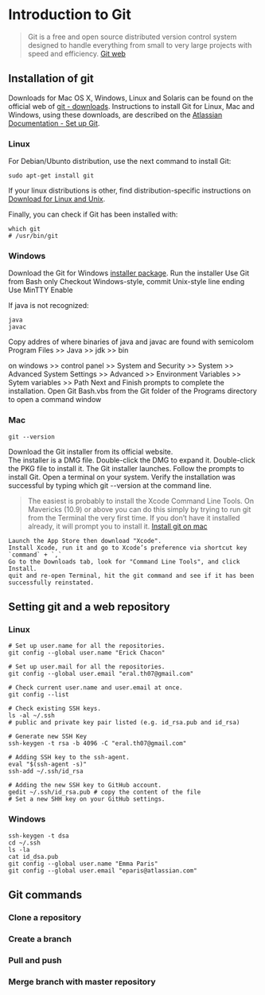 # Introduction to Git

>  Git is a free and open source distributed version control system designed to handle everything from small to very large projects with speed and efficiency. [Git web](https://git-scm.com/)

## Installation of git

Downloads for Mac OS X, Windows, Linux and Solaris can be found on the official web of [git - downloads](https://git-scm.com/downloads). Instructions to install Git for Linux, Mac and Windows, using these downloads, are described on the [Atlassian Documentation - Set up Git](https://confluence.atlassian.com/bitbucket/set-up-git-744723531.html).

### Linux

For Debian/Ubunto distribution, use the next command to install Git:
```
sudo apt-get install git
```

If your linux distributions is other, find distribution-specific instructions on [Download for Linux and Unix](https://git-scm.com/download/linux).

Finally, you can check if Git has been installed with:
```
which git
# /usr/bin/git
```




### Windows

Download the Git for Windows [installer package](https://git-scm.com/download/win).
Run the installer
Use Git from Bash only
Checkout Windows-style, commit Unix-style line ending
Use MinTTY
Enable

If java is not recognized:
```
java
javac
```
Copy addres of where binaries of java and javac are found with semicolom
Program Files >> Java >> jdk >> bin 

on
windows >> control panel >> System and Security >> System >> 
Advanced System Settings >> Advanced >> Environment Variables >> Sytem variables >> Path
Next and Finish prompts to complete the installation.
Open Git Bash.vbs from the Git folder of the Programs directory to open a command window

### Mac

```
git --version
```
Download the Git installer from its official website.  
The installer is a DMG file. 
Double-click the DMG to expand it.
Double-click the PKG file to install it.
The Git installer launches.
Follow the prompts to install Git.
Open a terminal on your system.
Verify the installation was successful by typing which git --version at the command line.



> The easiest is probably to install the Xcode Command Line Tools. On Mavericks (10.9) or above you can do this simply by trying to run git from the Terminal the very first time. If you don’t have it installed already, it will prompt you to install it. [Install git on mac](https://git-scm.com/book/en/v2/Getting-Started-Installing-Git)

```
Launch the App Store then download "Xcode".
Install Xcode, run it and go to Xcode’s preference via shortcut key `command` + `,`
Go to the Downloads tab, look for "Command Line Tools", and click Install.
quit and re-open Terminal, hit the git command and see if it has been successfully reinstated.
```

## Setting git and a web repository

### Linux

```
# Set up user.name for all the repositories.
git config --global user.name "Erick Chacon"

# Set up user.mail for all the repositories.
git config --global user.email "eral.th07@gmail.com"

# Check current user.name and user.email at once.
git config --list

# Check existing SSH keys.
ls -al ~/.ssh 
# public and private key pair listed (e.g. id_rsa.pub and id_rsa)

# Generate new SSH Key
ssh-keygen -t rsa -b 4096 -C "eral.th07@gmail.com"

# Adding SSH key to the ssh-agent.
eval "$(ssh-agent -s)"
ssh-add ~/.ssh/id_rsa

# Adding the new SSH key to GitHub account.
gedit ~/.ssh/id_rsa.pub # copy the content of the file
# Set a new SHH key on your GitHub settings.
```

### Windows

```
ssh-keygen -t dsa
cd ~/.ssh
ls -la
cat id_dsa.pub
git config --global user.name "Emma Paris"
git config --global user.email "eparis@atlassian.com"
```

## Git commands

### Clone a repository

### Create a branch

### Pull and push

### Merge branch with master repository


